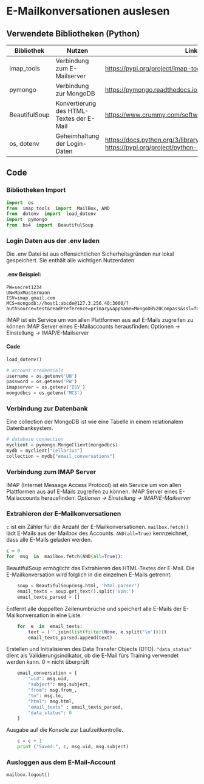 # E-Mailkonversationen auslesen
## Verwendete Bibliotheken (Python)
| Bibliothek | Nutzen | Link |
|--|--|--|
| imap_tools | Verbindung zum E-Mailserver | https://pypi.org/project/imap-tools/ |
| pymongo | Verbindung zur MongoDB | https://pymongo.readthedocs.io/en/stable/ |
| BeautifulSoup | Konvertierung des HTML-Textes der E-Mail | https://www.crummy.com/software/BeautifulSoup/bs4/doc/ |
| os, dotenv | Geheimhaltung der Login-Daten | https://docs.python.org/3/library/os.html, https://pypi.org/project/python-dotenv/ |

## Code

### Bibliotheken Import
```python
import  os
from  imap_tools  import  MailBox, AND
from  dotenv  import  load_dotenv
import  pymongo
from  bs4  import  BeautifulSoup
```

### Login Daten aus der .env laden 
Die .env Datei ist aus offensichtlichen Sicherheitsgründen nur lokal gespeichert.
Sie enthält alle wichtigen Nutzerdaten
#### .env Beispiel:
```
PW=secret1234
UN=MaxMustermann
ISV=imap.gmail.com
MCS=mongodb://host1:abcde@127.3.256.40:3000/?authSource=test&readPreference=primary&appname=MongoDB%20Compass&ssl=false+
```
IMAP ist ein Service um von allen Plattformen aus auf E-Mails zugreifen zu können IMAP Server eines E-Mailaccounts herausfinden: Optionen -> Einstellung -> IMAP/E-Mailserver

#### Code
```python
load_dotenv()

# account credentials
username = os.getenv('UN')
password = os.getenv('PW')
imapserver = os.getenv('ISV')
mongodbcs = os.getenv('MCS')
```
### Verbindung zur Datenbank
Eine collection der MongoDB ist wie eine Tabelle in einem relationalem Datenbanksystem.
```python
# database connection
myclient = pymongo.MongoClient(mongodbcs)
mydb = myclient["Cellarius"]
collection = mydb["email_conversations"]
```
### Verbindung zum IMAP Server
IMAP (Internet Message Access Protocol) ist ein Service um von allen Plattformen aus auf E-Mails zugreifen zu können. IMAP Server eines E-Mailaccounts herausfinden: 
*Optionen -> Einstellung -> IMAP/E-Mailserver*

### Extrahieren der E-Mailkonversationen 
```c``` ist ein Zähler für die Anzahl der E-Mailkonversationen.
```mailbox.fetch()```  lädt E-Mails aus der Mailbox des Accounts. 
```AND(all=True)``` kennzeichnet, dass alle E-Mails geladen werden.
```python
c = 0
for  msg  in  mailbox.fetch(AND(all=True)):
```
BeautifulSoup ermöglicht das Extrahieren des HTML-Textes der E-Mail.
Die E-Mailkonversation wird folglich in die einzelnen E-Mails getrennt.
```python
	soup = BeautifulSoup(msg.html, 'html.parser')
	email_texts = soup.get_text().split('Von:')
	email_texts_parsed = []
```
Entfernt alle doppelten Zeilenumbrüche und speichert alle E-Mails der E-Mailkonversation in eine Liste.
```python	
	for  e  in  email_texts:
		text = (''.join(list(filter(None, e.split('\n')))))
		email_texts_parsed.append(text)
```
Erstellen und Initialisieren des Data Transfer Objects (DTO).
```"data_status"``` dient als Validierungsindikator, ob die E-Mail fürs Training verwendet werden kann. 0 = nicht überprüft
```python
	email_conversation = {
		"uid": msg.uid,
		"subject": msg.subject,
		"from": msg.from_,
		"to": msg.to,
		"html": msg.html,
		"email_texts" : email_texts_parsed,
		"data_status": 0
	}
```
Ausgabe auf die Konsole zur Laufzeitkontrolle.
```python
	c = c + 1
	print ("Saved:", c, msg.uid, msg.subject)  
```

### Ausloggen aus dem E-Mail-Account
```python
mailbox.logout()
```
